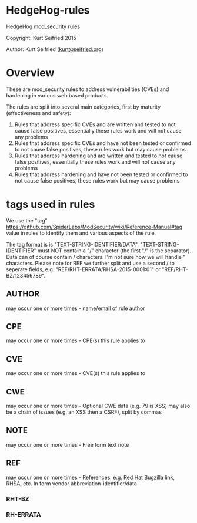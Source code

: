 # HedgeHog-rules

HedgeHog mod_security rules

Copyright: Kurt Seifried 2015

Author: Kurt Seifried (kurt@seifried.org)

# Overview

These are mod_security rules to address vulnerabilities (CVEs) and hardening in various web based products.

The rules are split into several main categories, first by maturity (effectiveness and safety):

1. Rules that address specific CVEs and are written and tested to not cause false positives, essentially these rules work and will not cause any problems
2. Rules that address specific CVEs and have not been tested or confirmed to not cause false positives, these rules work but may cause problems
3. Rules that address hardening and are written and   tested to not cause false positives, essentially these rules work and will not cause any problems
4. Rules that address hardening	and have not been tested or  confirmed to not cause false positives, these rules work but may cause problems

# tags used in rules

We use the "tag" https://github.com/SpiderLabs/ModSecurity/wiki/Reference-Manual#tag value in rules to identify	them and various aspects of the rule.

The tag format is is "TEXT-STRING-IDENTIFIER/DATA", "TEXT-STRING-IDENTIFIER" must NOT contain a "/" character (the first "/" is the separator). Data can of course contain / characters. I'm not sure how we will handle " characters. Please note for REF we further split and use a second / to seperate fields, e.g. "REF/RHT-ERRATA/RHSA-2015-0001:01" or "REF/RHT-BZ/123456789".

## AUTHOR 

may occur one or more times - name/email of rule author

## CPE 

may occur one or more times - CPE(s) this rule applies to

## CVE 

may occur one or more times - CVE(s) this rule applies to

## CWE 

may occur one or more times - Optional CWE data (e.g. 79 is XSS)
may also be a chain of issues (e.g. an XSS then a CSRF), split by commas

## NOTE 

may occur one or more times - Free form text note

## REF 

may occur one or more times - References, e.g. Red Hat Bugzilla link, RHSA, etc. In form vendor abbreviation-identifier/data

### RHT-BZ

### RH-ERRATA



